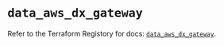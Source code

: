 # `data_aws_dx_gateway`

Refer to the Terraform Registory for docs: [`data_aws_dx_gateway`](https://registry.terraform.io/providers/hashicorp/aws/3.76.1/docs/data-sources/dx_gateway).
